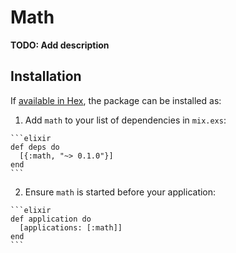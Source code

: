# Math

**TODO: Add description**

## Installation

If [available in Hex](https://hex.pm/docs/publish), the package can be installed as:

  1. Add `math` to your list of dependencies in `mix.exs`:

    ```elixir
    def deps do
      [{:math, "~> 0.1.0"}]
    end
    ```

  2. Ensure `math` is started before your application:

    ```elixir
    def application do
      [applications: [:math]]
    end
    ```

